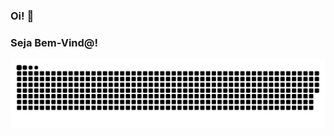 ### Oi! :smiling_face_with_three_hearts:
### Seja Bem-Vind@! 
![Snake animation](https://github.com/saralvra/saralvra/blob/output/github-contribution-grid-snake.svg)
